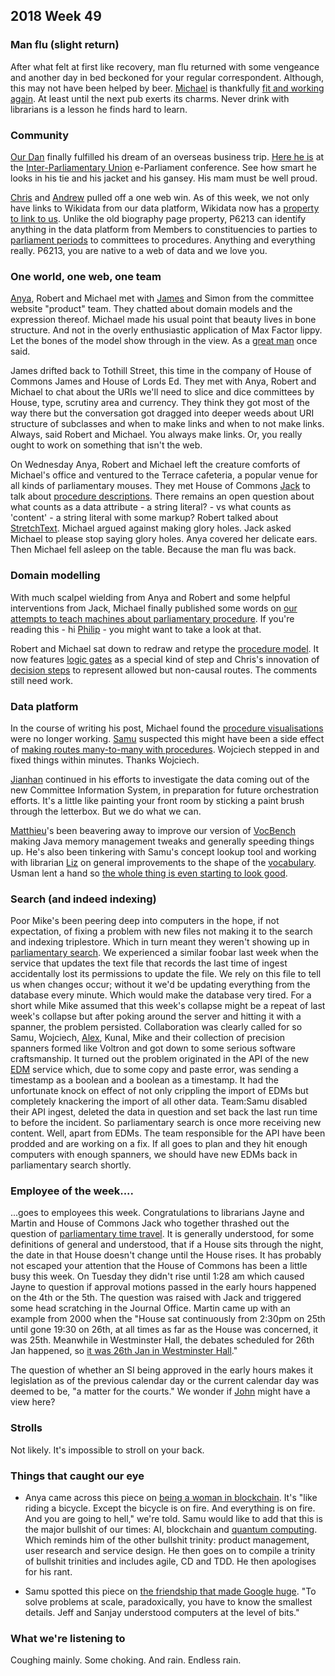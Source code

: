 ## 2018 Week 49

### Man flu (slight return)

After what felt at first like recovery, man flu returned with some vengeance and another day in bed beckoned for your regular correspondent. Although, this may not have been helped by beer. [Michael](https://twitter.com/fantasticlife) is thankfully [fit and working again](https://www.youtube.com/watch?v=QnxZkK4mdM8). At least until the next pub exerts its charms. Never drink with librarians is a lesson he finds hard to learn.

### Community

[Our Dan](https://twitter.com/dasbarrett) finally fulfilled his dream of an overseas business trip. [Here he is](https://twitter.com/dasbarrett/status/1069529380366548993) at the [Inter-Parliamentary Union](https://twitter.com/IPUparliament) e-Parliament conference. See how smart he looks in his tie and his jacket and his gansey. His mam must be well proud.

[Chris](https://twitter.com/chrisalcockdev) and [Andrew](https://twitter.com/generalising) pulled off a one web win. As of this week, we not only have links to Wikidata from our data platform, Wikidata now has a [property to link to us](https://www.wikidata.org/wiki/Property:P6213). Unlike the old biography page property, P6213 can identify anything in the data platform from Members to constituencies to parties to [parliament periods](https://ukparliament.github.io/ontologies/time-period/time-period-ontology.html#d4e487) to committees to procedures. Anything and everything really. P6213, you are native to a web of data and we love you.

### One world, one web, one team

[Anya](https://twitter.com/bitten_), Robert and Michael met with [James](https://twitter.com/TheVinternets) and Simon from the committee website "product" team. They chatted about domain models and the expression thereof. Michael made his usual point that beauty lives in bone structure. And not in the overly enthusiastic application of Max Factor lippy. Let the bones of the model show through in the view. As a [great man](https://en.wikipedia.org/wiki/Eric_J._Evans) once said.

James drifted back to Tothill Street, this time in the company of House of Commons James and House of Lords Ed. They met with Anya, Robert and Michael to chat about the URIs we'll need to slice and dice committees by House, type, scrutiny area and currency. They think they got most of the way there but the conversation got dragged into deeper weeds about URI structure of subclasses and when to make links and when to not make links. Always, said Robert and Michael. You always make links. Or, you really ought to work on something that isn't the web.

On Wednesday Anya, Robert and Michael left the creature comforts of Michael's office and ventured to the Terrace cafeteria, a popular venue for all kinds of parliamentary mouses. They met House of Commons [Jack](https://twitter.com/jackpdent) to talk about [procedure descriptions](https://ukparliament.github.io/ontologies/procedure/procedure-descriptions/). There remains an open question about what counts as a data attribute - a string literal? - vs what counts as 'content' - a string literal with some markup? Robert talked about [StretchText](https://en.wikipedia.org/wiki/StretchText). Michael argued against making glory holes. Jack asked Michael to please stop saying glory holes. Anya covered her delicate ears. Then Michael fell asleep on the table. Because the man flu was back.

### Domain modelling

With much scalpel wielding from Anya and Robert and some helpful interventions from Jack, Michael finally published some words on [our attempts to teach machines about parliamentary procedure](http://smethur.st/posts/176135869). If you're reading this - hi [Philip](https://twitter.com/PhilDRobertsd) - you might want to take a look at that.

Robert and Michael sat down to redraw and retype the [procedure model](https://ukparliament.github.io/ontologies/procedure/procedure-ontology.html). It now features [logic gates](https://ukparliament.github.io/ontologies/procedure/procedure-ontology.html#d4e309) as a special kind of step and Chris's innovation of [decision steps](https://ukparliament.github.io/ontologies/procedure/procedure-ontology.html#d4e281) to represent allowed but non-causal routes. The comments still need work.

### Data platform

In the course of writing his post, Michael found the [procedure visualisations](https://procedures.azurewebsites.net/Procedures/3/graph) were no longer working. [Samu](https://twitter.com/langsamu) suspected this might have been a side effect of [making routes many-to-many with procedures](https://ukparliament.github.io/Weeknotes/2018/48/#data-platfrom). Wojciech stepped in and fixed things within minutes. Thanks Wojciech.

[Jianhan](https://twitter.com/jianhanzhu) continued in his efforts to investigate the data coming out of the new Committee Information System, in preparation for future orchestration efforts. It's a little like painting your front room by sticking a paint brush through the letterbox. But we do what we can.

[Matthieu](https://twitter.com/cognithive)'s been beavering away to improve our version of [VocBench](http://vocbench.uniroma2.it/) making Java memory management tweaks and generally speeding things up. He's also been tinkering with Samu's concept lookup tool and working with librarian [Liz](https://twitter.com/greensideknits) on general improvements to the shape of the [vocabulary](http://www.data.parliament.uk/dataset/thesauri). Usman lent a hand so [the whole thing is even starting to look good](https://skosbrowser.azurewebsites.net/schemes).

### Search (and indeed indexing)

Poor Mike's been peering deep into computers in the hope, if not expectation, of fixing a problem with new files not making it to the search and indexing triplestore. Which in turn meant they weren't showing up in [parliamentary search](http://search-material.parliament.uk/). We experienced a similar foobar last week when the service that updates the text file that records the last time of ingest accidentally lost its permissions to update the file. We rely on this file to tell us when changes occur; without it we'd be updating everything from the database every minute. Which would make the database very tired. For a short while Mike assumed that this week's collapse might be a repeat of last week's collapse but after poking around the server and hitting it with a spanner, the problem persisted. Collaboration was clearly called for so Samu, Wojciech, [Alex](https://twitter.com/AlexEdwardH), Kunal, Mike and their collection of precision spanners formed like Voltron and got down to some serious software craftsmanship. It turned out the problem originated in the API of the new [EDM](https://en.wikipedia.org/wiki/Early_day_motion) service which, due to some copy and paste error, was sending a timestamp as a boolean and a boolean as a timestamp. It had the unfortunate knock on effect of not only crippling the import of EDMs but completely knackering the import of all other data. Team:Samu disabled their API ingest, deleted the data in question and set back the last run time to before the incident. So parliamentary search is once more receiving new content. Well, apart from EDMs. The team responsible for the API have been prodded and are working on a fix. If all goes to plan and they hit enough computers with enough spanners, we should have new EDMs back in parliamentary search shortly.

### Employee of the week....

...goes to employees this week. Congratulations to librarians Jayne and Martin and House of Commons Jack who together thrashed out the question of [parliamentary time travel](https://www.youtube.com/watch?v=PkV0GJ_3NsA). It is generally understood, for some definitions of general and understood, that if a House sits through the night, the date in that House doesn't change until the House rises. It has probably not escaped your attention that the House of Commons has been a little busy this week. On Tuesday they didn't rise until 1:28 am which caused Jayne to question if approval motions passed in the early hours happened on the 4th or the 5th. The question was raised with Jack and triggered some head scratching in the Journal Office. Martin came up with an example from 2000 when the "House sat continuously from 2:30pm on 25th until gone 19:30 on 26th, at all times as far as the House was concerned, it was 25th. Meanwhile in Westminster Hall, the debates scheduled for 26th Jan happened, so [it was 26th Jan in Westminster Hall](https://hansard.parliament.uk/Commons/2000-01-26/debates/229cab3c-29fc-4aa5-be01-de13f7be4c05/SchoolLeagueTables)."

The question of whether an SI being approved in the early hours makes it legislation as of the previous calendar day or the current calendar day was deemed to be, "a matter for the courts." We wonder if [John](https://twitter.com/johnlsheridan) might have a view here?

### Strolls

Not likely. It's impossible to stroll on your back.

### Things that caught our eye

* Anya came across this piece on [being a woman in blockchain](https://breakermag.com/trapped-at-sea-with-cryptos-nouveau-riche/). It's "like riding a bicycle. Except the bicycle is on fire. And everything is on fire. And you are going to hell," we're told. Samu would like to add that this is the major bullshit of our times: AI, blockchain and [quantum computing](https://spectrum.ieee.org/tech-talk/computing/hardware/the-us-national-academies-reports-on-the-prospects-for-quantum-computing). Which reminds him of the other bullshit trinity: product management, user research and service design. He then goes on to compile a trinity of bullshit trinities and includes agile, CD and TDD. He then apologises for his rant.

* Samu spotted this piece on [the friendship that made Google huge](https://www.newyorker.com/magazine/2018/12/10/the-friendship-that-made-google-huge). "To solve problems at scale, paradoxically, you have to know the smallest details. Jeff and Sanjay understood computers at the level of bits."

### What we're listening to

Coughing mainly. Some choking. And rain. Endless rain.
